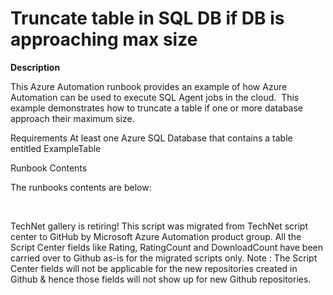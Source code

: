 ﻿Truncate table in SQL DB if DB is approaching max size
======================================================

            

**Description**


This Azure Automation runbook provides an example of how Azure Automation can be used to execute SQL Agent jobs in the cloud.  This example demonstrates how to truncate a table if one or more database approach their maximum size.

Requirements
At least one Azure SQL Database that contains a table entitled ExampleTable

Runbook Contents

The runbooks contents are below:


 





        
    
TechNet gallery is retiring! This script was migrated from TechNet script center to GitHub by Microsoft Azure Automation product group. All the Script Center fields like Rating, RatingCount and DownloadCount have been carried over to Github as-is for the migrated scripts only. Note : The Script Center fields will not be applicable for the new repositories created in Github & hence those fields will not show up for new Github repositories.
